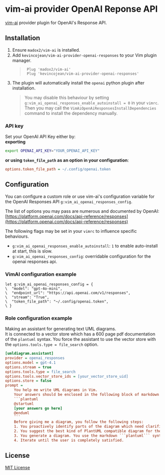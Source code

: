 # vim-ai provider OpenAI Reponse API

[vim-ai](https://github.com/madox2/vim-ai) provider plugin for OpenAI's Response API.

## Installation

1. Ensure `madox2/vim-ai` is installed.
1. Add `kevincojean/vim-ai-provider-openai-responses` to your Vim plugin manager.
    > ```vim
    >  Plug 'madox2/vim-ai'
    >  Plug 'kevincojean/vim-ai-provider-openai-responses'
    >  ```
1. The plugin will automatically install the `openai` python plugin after installation.
   > You may disable this behaviour by setting `g:vim_ai_openai_responses_enable_autoinstall = 0` in your `vimrc`. Then you may call the `VimAiOpenAiResponsesInstallDependencies` command to install the dependency manually.

### API key

Set your OpenAI API Key either by:  
**exporting**
```sh
export OPENAI_API_KEY="YOUR_OPENAI_API_KEY"
```

**or using `token_file_path` as an option in your configuration**:

```ini
options.token_file_path = ~/.config/openai.token
```

## Configuration

You can configure a custom role or use vim-ai's configuration variable for the OpenAI Responses API `g:vim_ai_openai_responses_config`.

The list of options you may pass are numerous and documented by OpenAI:  
[https://platform.openai.com/docs/api-reference/responses](https://platform.openai.com/docs/api-reference/responses)

The following flags may be set in your `vimrc` to influence specific behaviours.  
- `g:vim_ai_openai_responses_enable_autoinstall`: `1` to enable auto-install at start, this is slow.
- `g:vim_ai_openai_responses_config`: overridable configuration for the openai responses api.

### VimAI configuration example

```vim
let g:vim_ai_openai_responses_config = {
\  "model": "gpt-4o-mini",
\  "endpoint_url": "https://api.openai.com/v1/responses",
\  "stream": "True",
\  "token_file_path": "~/.config/openai.token",
\ }
```

### Role configuration example

Making an assistant for generating text UML diagrams.  
It is connected to a vector store which has a 600 page pdf documentation of the `plantuml` syntax.
You force the assistant to use the vector store with the `options.tools.type = file_search` option.

```ini
[umldiagram.assistant]
provider = openai_responses
options.model = gpt-4.1
options.stream = true
options.tools.type = file_search
options.tools.vector_store_ids = [your_vector_store_uid]
options.store = false
prompt =
    You help me write UML diagrams in Vim.
    Your answers should be enclosed in the following block of markdown syntax:
    ```plantuml
    @startuml
    [your answers go here]
    @enduml
    ```
    Before giving me a diagram, you follow the following steps:
    1. You proactively identify parts of the diagram which need clarification and you ask me those questions sequentially.
    2. You suggest the best kind of PlantUML compatible diagram for the use case.
    3. You generate a diagram. You use the markdown ```plantuml``` syntax.
    4. Iterate until the user is completely satisfied.
```

## License

[MIT License](https://github.com/kevincojean/vim-ai-provider-openai-responses/blob/main/LICENSE)
